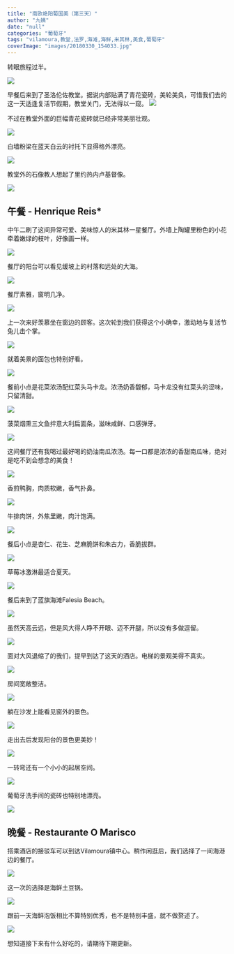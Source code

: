 ```yaml
---
title: "南欧艳阳葡国美（第三天）"
author: "九姨"
date: "null"
categories: "葡萄牙"
tags: "vilamoura,教堂,法罗,海滩,海鲜,米其林,美食,葡萄牙"
coverImage: "images/20180330_154033.jpg"
---
```


转眼旅程过半。

![](images/Screen-Shot-2018-04-13-at-21.57.37.png)

早餐后来到了圣洛伦佐教堂。据说内部贴满了青花瓷砖，美轮美奂，可惜我们去的这一天适逢复活节假期，教堂关门，无法得以一窥。 ![](images/20180330_112544.jpg)

不过在教堂外面的巨幅青花瓷砖就已经非常美丽壮观。

![](images/20180330_111035-e1527967036828.jpg)

白墙粉梁在蓝天白云的衬托下显得格外漂亮。

![](images/20180330_111941.jpg)

教堂外的石像教人想起了里约热内卢基督像。

![](images/20180330_113305-e1527966984261.jpg)

## 午餐 - Henrique Reis\*

中午二刷了这间异常可爱、美味惊人的米其林一星餐厅。外墙上陶罐里粉色的小花牵着嫩绿的枝叶，好像画一样。

![](images/20180330_121612-e1527967071226.jpg)

餐厅的阳台可以看见缓坡上的村落和远处的大海。

![](images/20180330_121701.jpg)

餐厅素雅，窗明几净。

![](images/20180330_122053-e1527967146372.jpg)

上一次来好羡慕坐在窗边的顾客。这次轮到我们获得这个小确幸，激动地与复活节兔儿击个掌。

![](images/P1020685.jpg)

就着美景的面包也特别好看。

![](images/20180330_123750-e1527967165860.jpg)

餐前小点是花菜浓汤配红菜头马卡龙。浓汤奶香馥郁，马卡龙没有红菜头的涩味，只留清甜。

![](images/20180330_124450.jpg)

菠菜烟熏三文鱼拌意大利扁面条，滋味咸鲜、口感弹牙。

![](images/20180330_125848.jpg)

这间餐厅还有我喝过最好喝的奶油南瓜浓汤。每一口都是浓浓的香甜南瓜味，绝对是吃不到会想念的美食！

![](images/20180330_125857.jpg)

香煎鸭胸，肉质软嫩，香气扑鼻。

![](images/20180330_132313.jpg)

牛排肉饼，外焦里嫩，肉汁饱满。

![](images/P1020700.jpg)

餐后小点是杏仁、花生、芝麻脆饼和朱古力，香脆拔群。

![](images/20180330_135642.jpg)

草莓冰激淋最适合夏天。

![](images/20180330_135646.jpg)

餐后来到了蓝旗海滩Falesia Beach。

![](images/20180330_145442.jpg)

虽然天高云远，但是风大得人睁不开眼、迈不开腿，所以没有多做逗留。

![](images/20180330_144743.jpg)

面对大风退缩了的我们，提早到达了这天的酒店。电梯的景观美得不真实。

![](images/20180330_153626-e1527967215475.jpg)

房间宽敞整洁。

![](images/20180330_153749.jpg)

躺在沙发上能看见窗外的景色。

![](images/20180330_153953.jpg)

走出去后发现阳台的景色更美妙！

![](images/20180330_154033.jpg)

一转弯还有一个小小的起居空间。

![](images/20180330_154004.jpg)

葡萄牙洗手间的瓷砖也特别地漂亮。

![](images/20180330_153737.jpg)

## 晚餐 - Restaurante O Marisco

搭乘酒店的接驳车可以到达Vilamoura镇中心。稍作闲逛后，我们选择了一间海港边的餐厅。

![](images/20180330_193048.jpg)

这一次的选择是海鲜土豆锅。

![](images/P1020716.jpg)

跟前一天海鲜泡饭相比不算特别优秀，也不是特别丰盛，就不做赘述了。

![](images/P1020719.jpg)

想知道接下来有什么好吃的，请期待下期更新。
